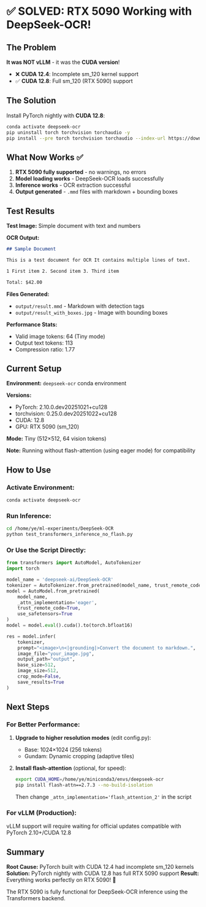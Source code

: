 # ✅ SOLVED: RTX 5090 Working with DeepSeek-OCR!

## The Problem

**It was NOT vLLM** - it was the **CUDA version**!

- ❌ **CUDA 12.4**: Incomplete sm_120 kernel support
- ✅ **CUDA 12.8**: Full sm_120 (RTX 5090) support

## The Solution

Install PyTorch nightly with **CUDA 12.8**:

```bash
conda activate deepseek-ocr
pip uninstall torch torchvision torchaudio -y
pip install --pre torch torchvision torchaudio --index-url https://download.pytorch.org/whl/nightly/cu128
```

## What Now Works ✅

1. **RTX 5090 fully supported** - no warnings, no errors
2. **Model loading works** - DeepSeek-OCR loads successfully
3. **Inference works** - OCR extraction successful
4. **Output generated** - `.mmd` files with markdown + bounding boxes

## Test Results

**Test Image:** Simple document with text and numbers

**OCR Output:**
```markdown
## Sample Document

This is a test document for OCR It contains multiple lines of text.

1 First item 2. Second item 3. Third item

Total: $42.00
```

**Files Generated:**
- `output/result.mmd` - Markdown with detection tags
- `output/result_with_boxes.jpg` - Image with bounding boxes

**Performance Stats:**
- Valid image tokens: 64 (Tiny mode)
- Output text tokens: 113
- Compression ratio: 1.77

## Current Setup

**Environment:** `deepseek-ocr` conda environment

**Versions:**
- PyTorch: 2.10.0.dev20251021+cu128
- torchvision: 0.25.0.dev20251022+cu128
- CUDA: 12.8
- GPU: RTX 5090 (sm_120)

**Mode:** Tiny (512×512, 64 vision tokens)

**Note:** Running without flash-attention (using eager mode) for compatibility

## How to Use

### Activate Environment:
```bash
conda activate deepseek-ocr
```

### Run Inference:
```bash
cd /home/ye/ml-experiments/DeepSeek-OCR
python test_transformers_inference_no_flash.py
```

### Or Use the Script Directly:
```python
from transformers import AutoModel, AutoTokenizer
import torch

model_name = 'deepseek-ai/DeepSeek-OCR'
tokenizer = AutoTokenizer.from_pretrained(model_name, trust_remote_code=True)
model = AutoModel.from_pretrained(
    model_name,
    _attn_implementation='eager',
    trust_remote_code=True,
    use_safetensors=True
)
model = model.eval().cuda().to(torch.bfloat16)

res = model.infer(
    tokenizer,
    prompt="<image>\n<|grounding|>Convert the document to markdown.",
    image_file="your_image.jpg",
    output_path="output",
    base_size=512,
    image_size=512,
    crop_mode=False,
    save_results=True
)
```

## Next Steps

### For Better Performance:
1. **Upgrade to higher resolution modes** (edit config.py):
   - Base: 1024×1024 (256 tokens)
   - Gundam: Dynamic cropping (adaptive tiles)

2. **Install flash-attention** (optional, for speed):
   ```bash
   export CUDA_HOME=/home/ye/miniconda3/envs/deepseek-ocr
   pip install flash-attn==2.7.3 --no-build-isolation
   ```
   Then change `_attn_implementation='flash_attention_2'` in the script

### For vLLM (Production):
vLLM support will require waiting for official updates compatible with PyTorch 2.10+/CUDA 12.8

## Summary

**Root Cause:** PyTorch built with CUDA 12.4 had incomplete sm_120 kernels
**Solution:** PyTorch nightly with CUDA 12.8 has full RTX 5090 support
**Result:** Everything works perfectly on RTX 5090! 🎉

The RTX 5090 is fully functional for DeepSeek-OCR inference using the Transformers backend.
